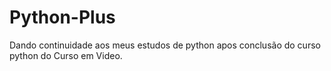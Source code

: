 # Python-Plus
 Dando continuidade aos meus estudos de python apos conclusão do curso python do Curso em Video.
